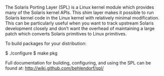 The Solaris Porting Layer (SPL) is a Linux kernel module which provides
many of the Solaris kernel APIs.  This shim layer makes it possible to
run Solaris kernel code in the Linux kernel with relatively minimal
modification.  This can be particularly useful when you want to track
upstream Solaris development closely and don’t want the overhead of
maintaining a large patch which converts Solaris primitives to Linux
primitives.

To build packages for your distribution:

$ ./configure
$ make pkg

Full documentation for building, configuring, and using the SPL can
be found at: <http://wiki.github.com/behlendorf/spl/>
